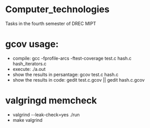# Computer_technologies
Tasks in the fourth semester of DREC MIPT
# gcov usage:
+ compile:
gcc -fprofile-arcs -ftest-coverage test.c hash.c hash_iterators.c
+ execute:
./a.out
+ show the results in persantage:
gcov test.c hash.c
+ show the results in code:
gedit test.c.gcov || gedit hash.c.gcov
# valgringd memcheck
+ valgrind --leak-check=yes ./run
+ make valgrind
